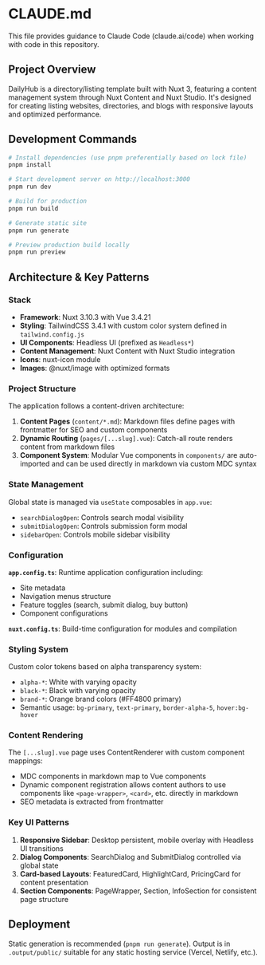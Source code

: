 # CLAUDE.md

This file provides guidance to Claude Code (claude.ai/code) when working with code in this repository.

## Project Overview

DailyHub is a directory/listing template built with Nuxt 3, featuring a content management system through Nuxt Content and Nuxt Studio. It's designed for creating listing websites, directories, and blogs with responsive layouts and optimized performance.

## Development Commands

```bash
# Install dependencies (use pnpm preferentially based on lock file)
pnpm install

# Start development server on http://localhost:3000
pnpm run dev

# Build for production
pnpm run build

# Generate static site
pnpm run generate

# Preview production build locally
pnpm run preview
```

## Architecture & Key Patterns

### Stack
- **Framework**: Nuxt 3.10.3 with Vue 3.4.21
- **Styling**: TailwindCSS 3.4.1 with custom color system defined in `tailwind.config.js`
- **UI Components**: Headless UI (prefixed as `Headless*`)
- **Content Management**: Nuxt Content with Nuxt Studio integration
- **Icons**: nuxt-icon module
- **Images**: @nuxt/image with optimized formats

### Project Structure

The application follows a content-driven architecture:

1. **Content Pages** (`content/*.md`): Markdown files define pages with frontmatter for SEO and custom components
2. **Dynamic Routing** (`pages/[...slug].vue`): Catch-all route renders content from markdown files
3. **Component System**: Modular Vue components in `components/` are auto-imported and can be used directly in markdown via custom MDC syntax

### State Management

Global state is managed via `useState` composables in `app.vue`:
- `searchDialogOpen`: Controls search modal visibility
- `submitDialogOpen`: Controls submission form modal  
- `sidebarOpen`: Controls mobile sidebar visibility

### Configuration

**`app.config.ts`**: Runtime application configuration including:
- Site metadata
- Navigation menus structure
- Feature toggles (search, submit dialog, buy button)
- Component configurations

**`nuxt.config.ts`**: Build-time configuration for modules and compilation

### Styling System

Custom color tokens based on alpha transparency system:
- `alpha-*`: White with varying opacity
- `black-*`: Black with varying opacity  
- `brand-*`: Orange brand colors (#FF4800 primary)
- Semantic usage: `bg-primary`, `text-primary`, `border-alpha-5`, `hover:bg-hover`

### Content Rendering

The `[...slug].vue` page uses ContentRenderer with custom component mappings:
- MDC components in markdown map to Vue components
- Dynamic component registration allows content authors to use components like `<page-wrapper>`, `<card>`, etc. directly in markdown
- SEO metadata is extracted from frontmatter

### Key UI Patterns

1. **Responsive Sidebar**: Desktop persistent, mobile overlay with Headless UI transitions
2. **Dialog Components**: SearchDialog and SubmitDialog controlled via global state
3. **Card-based Layouts**: FeaturedCard, HighlightCard, PricingCard for content presentation
4. **Section Components**: PageWrapper, Section, InfoSection for consistent page structure

## Deployment

Static generation is recommended (`pnpm run generate`). Output is in `.output/public/` suitable for any static hosting service (Vercel, Netlify, etc.).